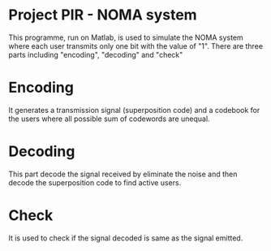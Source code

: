 # Project PIR - NOMA system
This programme, run on Matlab, is used to simulate the NOMA system where each user transmits only one bit with the value of "1".
There are three parts including "encoding", "decoding" and "check"

# Encoding
It generates a transmission signal (superposition code) and a codebook for the users where all possible sum of codewords are unequal.

# Decoding
This part decode the signal received by eliminate the noise and then decode the superposition code to find active users. 

# Check
It is used to check if the signal decoded is same as the signal emitted. 

